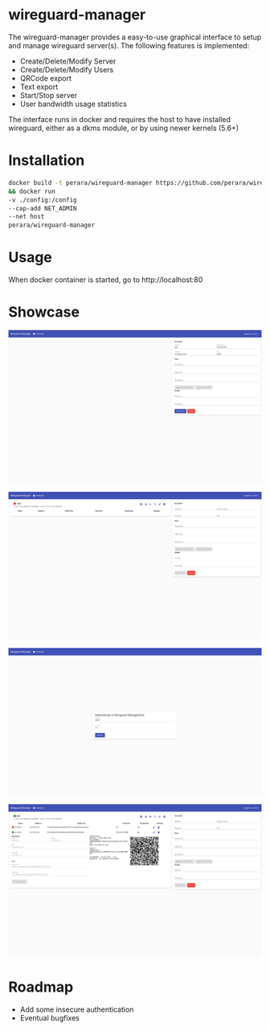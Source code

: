 # wireguard-manager
The wireguard-manager provides a easy-to-use graphical interface to setup and manage wireguard server(s).
The following features is implemented:
* Create/Delete/Modify Server
* Create/Delete/Modify Users
* QRCode export
* Text export
* Start/Stop server
* User bandwidth usage statistics

The interface runs in docker and requires the host to have installed wireguard, either as a dkms module, or by using newer kernels (5.6+)

# Installation
```bash
docker build -t perara/wireguard-manager https://github.com/perara/wireguard-manager.git \
&& docker run
-v ./config:/config
--cap-add NET_ADMIN
--net host
perara/wireguard-manager 
```

# Usage
When docker container is started, go to http://localhost:80


# Showcase
![Illustration](docs/images/1.png)

![Illustration](docs/images/2.png)

![Illustration](docs/images/3.png)

![Illustration](docs/images/4.png)

# Roadmap
* Add some insecure authentication
* Eventual bugfixes
